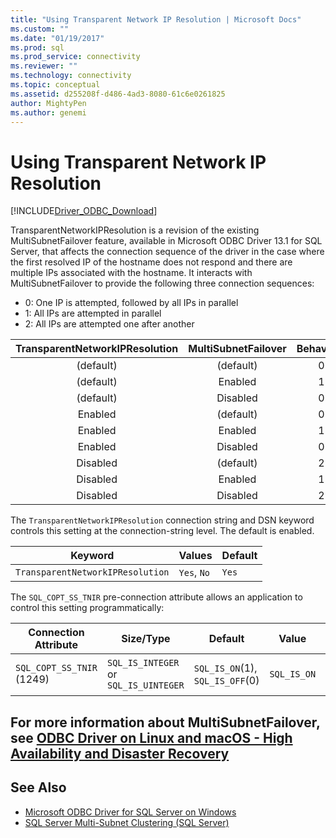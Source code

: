 ```yaml
---
title: "Using Transparent Network IP Resolution | Microsoft Docs"
ms.custom: ""
ms.date: "01/19/2017"
ms.prod: sql
ms.prod_service: connectivity
ms.reviewer: ""
ms.technology: connectivity
ms.topic: conceptual
ms.assetid: d255208f-d486-4ad3-8080-61c6e0261825
author: MightyPen
ms.author: genemi
---
```

# Using Transparent Network IP Resolution
[!INCLUDE[Driver_ODBC_Download](../../includes/driver_odbc_download.md)]

TransparentNetworkIPResolution is a revision of the existing MultiSubnetFailover feature, available in Microsoft ODBC Driver 13.1 for SQL Server, that affects the connection sequence of the driver in the case where the first resolved IP of the hostname does not respond and there are multiple IPs associated with the hostname. It interacts with MultiSubnetFailover to provide the following three connection sequences:

* 0: One IP is attempted, followed by all IPs in parallel
* 1: All IPs are attempted in parallel
* 2: All IPs are attempted one after another

|TransparentNetworkIPResolution|MultiSubnetFailover|Behaviour|
|:-:|:-:|:-:|
|(default)|(default)|0|
|(default)|Enabled|1|
|(default)|Disabled|0|
|Enabled|(default)|0|
|Enabled|Enabled|1|
|Enabled|Disabled|0|
|Disabled|(default)|2|
|Disabled|Enabled|1|
|Disabled|Disabled|2|

The `TransparentNetworkIPResolution` connection string and DSN keyword controls this setting at the connection-string level. The default is enabled.

Keyword|Values|Default
-|-|-
`TransparentNetworkIPResolution`|`Yes`, `No`|`Yes`

The `SQL_COPT_SS_TNIR` pre-connection attribute allows an application to control this setting programmatically:

Connection Attribute|	Size/Type|	Default| Value|	Description
-|-|-|-|-
`SQL_COPT_SS_TNIR` (1249)| `SQL_IS_INTEGER` or `SQL_IS_UINTEGER`| `SQL_IS_ON`(1), `SQL_IS_OFF`(0)|`SQL_IS_ON`|Enables or disables TNIR.

For more information about MultiSubnetFailover, see [ODBC Driver on Linux and macOS - High Availability and Disaster Recovery](../../connect/odbc/linux-mac/odbc-driver-on-linux-support-for-high-availability-disaster-recovery.md)
--------------------------------------------------
## See Also  
* [Microsoft ODBC Driver for SQL Server on Windows](../../connect/odbc/windows/microsoft-odbc-driver-for-sql-server-on-windows.md)
* [SQL Server Multi-Subnet Clustering (SQL Server)](https://msdn.microsoft.com/library/ff878716.aspx#RelatedContent)
